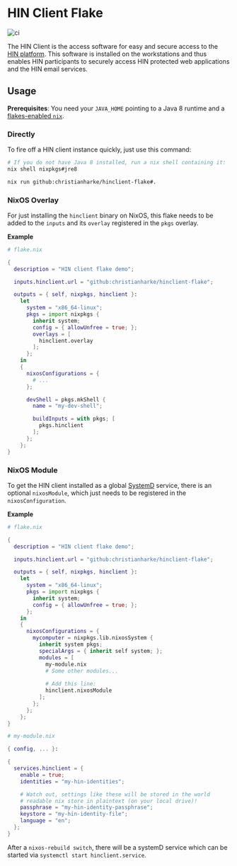 # HIN Client Flake

![ci](https://github.com/christianharke/hinclient-flake/actions/workflows/ci.yml/badge.svg)

The HIN Client is the access software for easy and secure access to the [HIN
platform](https://www.hin.ch/). This software is installed on the workstations and thus enables HIN
participants to securely access HIN protected web applications and the HIN email services.

## Usage

**Prerequisites**: You need your `JAVA_HOME` pointing to a Java 8 runtime and a [flakes-enabled
`nix`](https://nixos.wiki/wiki/Flakes#Installing_flakes).

### Directly

To fire off a HIN client instance quickly, just use this command:

```bash
# If you do not have Java 8 installed, run a nix shell containing it:
nix shell nixpkgs#jre8

nix run github:christianharke/hinclient-flake#.
```

### NixOS Overlay

For just installing the `hinclient` binary on NixOS, this flake needs to be added to the `inputs`
and its `overlay` registered in the `pkgs` overlay.

**Example**

```nix
# flake.nix

{
  description = "HIN client flake demo";

  inputs.hinclient.url = "github:christianharke/hinclient-flake";

  outputs = { self, nixpkgs, hinclient }:
    let
      system = "x86_64-linux";
      pkgs = import nixpkgs {
        inherit system;
        config = { allowUnfree = true; };
        overlays = [
          hinclient.overlay
        ];
      };
    in
    {
      nixosConfigurations = {
        # ...
      };

      devShell = pkgs.mkShell {
        name = "my-dev-shell";

        buildInputs = with pkgs; [
          pkgs.hinclient
        ];
      };
    };
}
```

### NixOS Module

To get the HIN client installed as a global [SystemD](https://systemd.io/) service, there is an
optional `nixosModule`, which just needs to be registered in the `nixosConfiguration`.

**Example**

```nix
# flake.nix

{
  description = "HIN client flake demo";

  inputs.hinclient.url = "github:christianharke/hinclient-flake";

  outputs = { self, nixpkgs, hinclient }:
    let
      system = "x86_64-linux";
      pkgs = import nixpkgs {
        inherit system;
        config = { allowUnfree = true; };
      };
    in
    {
      nixosConfigurations = {
        mycomputer = nixpkgs.lib.nixosSystem {
          inherit system pkgs;
          specialArgs = { inherit self system; };
          modules = [
            my-module.nix
            # Some other modules...
            
            # Add this line:
            hinclient.nixosModule
          ];
        };
      };
    };
}
```

```nix
# my-module.nix

{ config, ... }:

{
  services.hinclient = {
    enable = true;
    identities = "my-hin-identities";

    # Watch out, settings like these will be stored in the world
    # readable nix store in plaintext (on your local drive)!
    passphrase = "my-hin-identity-passphrase"; 
    keystore = "my-hin-identity-file";
    language = "en";
  };
}
```

After a `nixos-rebuild switch`, there will be a systemD service which can be started via `systemctl
start hinclient.service`.

